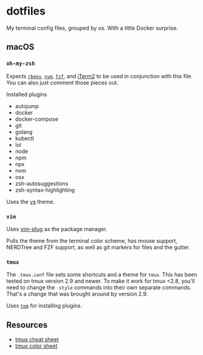 # dotfiles

My terminal config files, grouped by os. With a little Docker surprise.

## macOS

### `oh-my-zsh`

Expects [`rbenv`](https://github.com/rbenv/rbenv), [`nvm`](https://github.com/nvm-sh/nvm), [`fzf`](https://github.com/junegunn/fzf), and [iTerm2](https://iterm2.com/) to be used in conjunction with this file. You can also just comment those pieces out.

Installed plugins

- autojump
- docker
- docker-compose
- git
- golang
- kubectl
- lol
- node
- npm
- npx
- nvm
- osx
- zsh-autosuggestions
- zsh-syntax-highlighting

Uses the [ys](https://github.com/robbyrussell/oh-my-zsh/wiki/themes#ys) theme.

### `vim`

Uses [vim-plug](https://github.com/junegunn/vim-plug) as the package manager.

Pulls the theme from the terminal color scheme, has mouse support, NERDTree and FZF support, as well as git markers for files and the gutter.

### `tmux`

The `.tmux.conf` file sets some shortcuts and a theme for `tmux`. This has been tested on tmux version 2.9 and newer. To make it work for tmux <2.8, you'll need to change the `-style` commands into their own separate commands. That's a change that was brought around by version 2.9.

Uses [`tpm`](https://github.com/tmux-plugins/tpm) for installing plugins.

## Resources

- [tmux cheat sheet](https://gist.github.com/MohamedAlaa/2961058)
- [tmux color sheet](https://i.stack.imgur.com/e63et.png)
